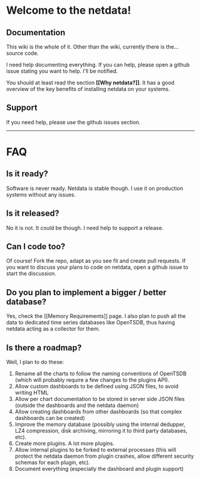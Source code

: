 # Welcome to the netdata!

## Documentation

This wiki is the whole of it. Other than the wiki, currently there is the... source code.

I need help documenting everything. If you can help, please open a github issue stating you want to help. I'll be notified.

You should at least read the section **[[Why netdata?]]**. It has a good overview of the key benefits of installing netdata on your systems.

## Support

If you need help, please use the github issues section.

---


# FAQ

## Is it ready?

Software is never ready. Netdata is stable though. I use it on production systems without any issues.

## Is it released?

No it is not. It could be though. I need help to support a release.

## Can I code too?

Of course! Fork the repo, adapt as you see fit and create pull requests.
If you want to discuss your plans to code on netdata, open a github issue to start the discussion.

## Do you plan to implement a bigger / better database?

Yes, check the [[Memory Requirements]] page. I also plan to push all the data to dedicated time series databases like OpenTSDB, thus having netdata acting as a collector for them.

## Is there a roadmap?

Well, I plan to do these:

1. Rename all the charts to follow the naming conventions of OpenTSDB (which will probably require a few changes to the plugins API).
2. Allow custom dashboards to be defined using JSON files, to avoid writing HTML
3. Allow per chart documentation to be stored in server side JSON files (outside the dashboards and the netdata daemon)
4. Allow creating dashboards from other dashboards (so that complex dashboards can be created)
5. Improve the memory database (possibly using the internal dedupper, LZ4 compression, disk archiving, mirroring it to third party databases, etc).
6. Create more plugins. A lot more plugins.
7. Allow internal plugins to be forked to external processes (this will protect the netdata daemon from plugin crashes, allow different security schemas for each plugin, etc).
8. Document everything (especially the dashboard and plugin support)
